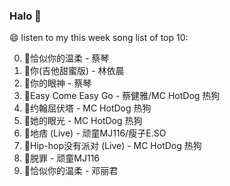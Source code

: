 

### Halo 👋

😄 listen to my this week song list of top 10:

0. 🌈恰似你的温柔 - 蔡琴
1. 🌈你(吉他甜蜜版) - 林依晨
2. 🌈你的眼神 - 蔡琴
3. 🌈Easy Come Easy Go - 蔡健雅/MC HotDog 热狗
4. 🌈约翰屈伏塔 - MC HotDog 热狗
5. 🌈她的眼光 - MC HotDog 热狗
6. 🌈地痞 (Live) - 顽童MJ116/瘦子E.SO
7. 🌈Hip-hop没有派对 (Live) - MC HotDog 热狗
8. 🌈脱罪 - 顽童MJ116
9. 🌈恰似你的温柔 - 邓丽君

